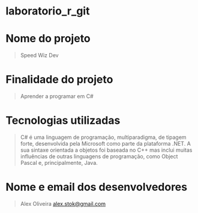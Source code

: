 # laboratorio_r_git

# Nome do projeto
> Speed Wiz Dev

# Finalidade do projeto
> Aprender a programar em C#

# Tecnologias utilizadas
> C# é uma linguagem de programação, multiparadigma, de tipagem forte, desenvolvida pela Microsoft como parte da plataforma .NET. A sua sintaxe orientada a objetos foi baseada no C++ mas inclui muitas influências de outras linguagens de programação, como Object Pascal e, principalmente, Java.

# Nome e email dos desenvolvedores
> Alex Oliveira
> alex.stok@gmail.com
